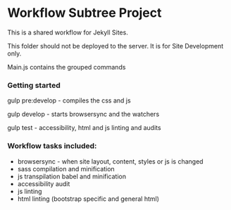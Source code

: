 # Workflow Subtree Project

This is a shared workflow for Jekyll Sites. 

This folder should not be deployed to the server. It is for Site Development only. 

Main.js contains the grouped commands

### Getting started

gulp pre:develop   - compiles the css and js

gulp develop  - starts browsersync and the watchers

gulp test - accessibility, html and js linting and audits


### Workflow tasks included:

- browsersync - when site layout, content, styles or js is changed
- sass compilation and minification
- js transpilation babel and minification
- accessibility audit
- js linting
- html linting (bootstrap specific and general html)
